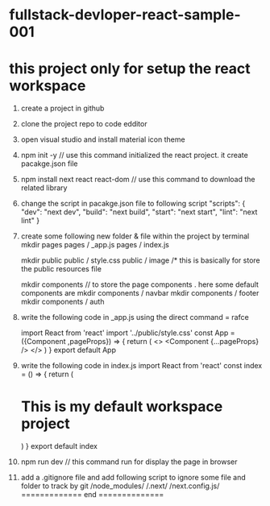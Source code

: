 # fullstack-devloper-react-sample-001
this project only for setup the react workspace 
===================================================
1) create a project in github
2) clone the project repo to  code edditor
3) open visual studio and install material icon theme
4) npm init -y   // use this command initialized the react project. it create pacakge.json file 
5) npm install next react react-dom  // use this command to download the related library 
6) change the script in pacakge.json file to following script 
	"scripts": {
	"dev": "next dev",
	"build": "next build",
	"start": "next start",
	"lint": "next lint"
	}
7) create some following new folder & file  within the project  by terminal
   mkdir pages
		 pages / _app.js
		 pages / index.js
		 
	mkdir public
		  public / style.css
		  public / image
		  /* this is basically for store the public resources file 
		  
	mkdir components  // to store the page components . here some default components are 
	mkdir components / navbar
	mkdir components / footer
	mkdir components / auth 
	
8) write the following code in  _app.js  using the  direct command = rafce

	import React from 'react'
	import  '../public/style.css'
	const App = ({Component ,pageProps}) => {
		return (
        <>
			<Component {...pageProps} />
        </>
		)
	}
	export default App
	
9) write the following code in index.js
	import React from 'react'
	const index = () => {
    return (
        <div>
            <h1>This is my default workspace project</h1>
        </div>
		)
	}
	export default index
	
10) npm run dev  // this command run for display the page in browser

11) add a .gitignore file and add following script to ignore some file and folder to track by git 
/node_modules/
/.next/
/next.config.js/
 ============= end ==============